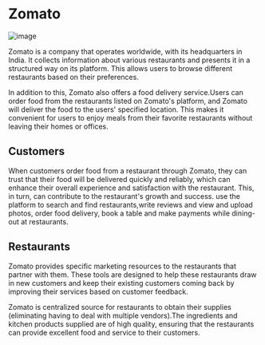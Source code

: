 # Zomato 
![image](https://github.com/user-attachments/assets/e2216abb-f02e-4f1c-86e7-2846b8ed674c)

Zomato is a company that operates worldwide, with its headquarters in India. It collects information about various restaurants and presents it in a structured way on its platform. This allows users to browse different restaurants based on their preferences.

In addition to this, Zomato also offers a food delivery service.Users can order food from the restaurants listed on Zomato's platform, and Zomato will deliver the food to the users' specified location. This makes it convenient for users to enjoy meals from their favorite restaurants without leaving their homes or offices.

## Customers

When customers order food from a restaurant through Zomato, they can trust that their food will be delivered quickly and reliably, which can enhance their overall experience and satisfaction with the restaurant. This, in turn, can contribute to the restaurant's growth and success. use the platform to search and find restaurants,write reviews and view and upload photos, order food delivery, book a table and make payments while dining-out at restaurants.

## Restaurants

Zomato provides specific marketing resources to the restaurants that partner with them. These tools are designed to help these restaurants draw in new customers and keep their existing customers coming back by improving their services based on customer feedback.

Zomato is centralized source for restaurants to obtain their supplies (eliminating having to deal with multiple vendors).The ingredients and kitchen products supplied are of high quality, ensuring that the restaurants can provide excellent food and service to their customers.

